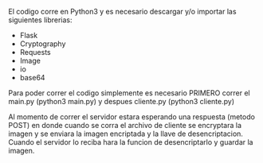 El codigo corre en Python3 y es necesario descargar y/o importar las siguientes librerias:
- Flask
- Cryptography
- Requests
- Image
- io
- base64

Para poder correr el codigo simplemente es necesario PRIMERO correr el main.py (python3 main.py) y despues cliente.py (python3 cliente.py)

Al momento de correr el servidor estara esperando una respuesta (metodo POST) en donde cuando se corra el archivo de cliente se encryptara la imagen y se enviara la imagen encriptada y la llave de desencriptacion. Cuando el servidor lo reciba hara la funcion de desencriptarlo y guardar la imagen.